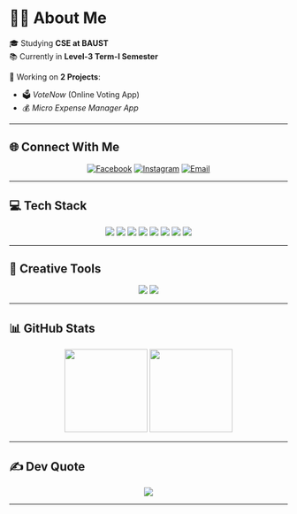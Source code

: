 # 👨‍💻 About Me
🎓 Studying **CSE at BAUST**  
📚 Currently in **Level-3 Term-I Semester**  

🚀 Working on **2 Projects**:  
   - 🗳️ *VoteNow* (Online Voting App)  
   - 💰 *Micro Expense Manager App*  

---

## 🌐 Connect With Me  
<p align="center">
  <a href="https://facebook.com/arifshahriyar.siyam.9"><img src="https://img.shields.io/badge/Facebook-%231877F2.svg?logo=Facebook&logoColor=white" alt="Facebook"/></a>
  <a href="https://instagram.com/this_is_s.siyam"><img src="https://img.shields.io/badge/Instagram-%23E4405F.svg?logo=Instagram&logoColor=white" alt="Instagram"/></a>
  <a href="mailto:shahriyarsiyam18@gmail.com"><img src="https://img.shields.io/badge/Email-D14836?logo=gmail&logoColor=white" alt="Email"/></a>
</p>

---

## 💻 Tech Stack
<p align="center">
  <img src="https://img.shields.io/badge/c++-%2300599C.svg?style=for-the-badge&logo=c%2B%2B&logoColor=white"/>
  <img src="https://img.shields.io/badge/c-%2300599C.svg?style=for-the-badge&logo=c&logoColor=white"/>
  <img src="https://img.shields.io/badge/java-%23ED8B00.svg?style=for-the-badge&logo=openjdk&logoColor=white"/>
  <img src="https://img.shields.io/badge/html5-%23E34F26.svg?style=for-the-badge&logo=html5&logoColor=white"/>
  <img src="https://img.shields.io/badge/python-3670A0?style=for-the-badge&logo=python&logoColor=ffdd54"/>
  <img src="https://img.shields.io/badge/firebase-%23039BE5.svg?style=for-the-badge&logo=firebase"/>
  <img src="https://img.shields.io/badge/mysql-4479A1.svg?style=for-the-badge&logo=mysql&logoColor=white"/>
  <img src="https://img.shields.io/badge/arduino-00979D.svg?style=for-the-badge&logo=arduino&logoColor=white"/>
</p>

---

## 🎨 Creative Tools
<p align="center">
  <img src="https://img.shields.io/badge/Adobe%20Photoshop-31A8FF.svg?style=for-the-badge&logo=adobe%20photoshop&logoColor=white"/>
  <img src="https://img.shields.io/badge/Adobe%20Lightroom-31A8FF.svg?style=for-the-badge&logo=Adobe%20Lightroom&logoColor=white"/>
</p>

---

## 📊 GitHub Stats
<p align="center">
  <img src="https://github-readme-stats.vercel.app/api?username=Shahriyarsiyam18&theme=dark&hide_border=false&include_all_commits=true&count_private=false" height="150"/>
  <img src="https://nirzak-streak-stats.vercel.app/?user=Shahriyarsiyam18&theme=dark&hide_border=false" height="150"/>
</p>


---

## ✍️ Dev Quote
<p align="center">
  <img src="https://quotes-github-readme.vercel.app/api?type=horizontal&theme=gruvbox"/>
</p>

---

